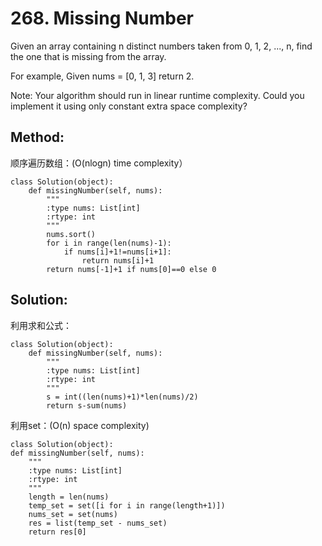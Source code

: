 # 268. Missing Number

Given an array containing n distinct numbers taken from 0, 1, 2, ..., n, find the one that is missing from the array.

For example,
Given nums = [0, 1, 3] return 2.

Note:
Your algorithm should run in linear runtime complexity. Could you implement it using only constant extra space complexity?

## Method:
顺序遍历数组：(O(nlogn) time complexity）

    class Solution(object):
        def missingNumber(self, nums):
            """
            :type nums: List[int]
            :rtype: int
            """
            nums.sort()
            for i in range(len(nums)-1):
                if nums[i]+1!=nums[i+1]:
                    return nums[i]+1
            return nums[-1]+1 if nums[0]==0 else 0
## Solution:
利用求和公式：

    class Solution(object):
        def missingNumber(self, nums):
            """
            :type nums: List[int]
            :rtype: int
            """
            s = int((len(nums)+1)*len(nums)/2)
            return s-sum(nums)
利用set：(O(n) space complexity)
    
    class Solution(object):
    def missingNumber(self, nums):
        """
        :type nums: List[int]
        :rtype: int
        """
        length = len(nums)
        temp_set = set([i for i in range(length+1)])
        nums_set = set(nums)
        res = list(temp_set - nums_set)
        return res[0]